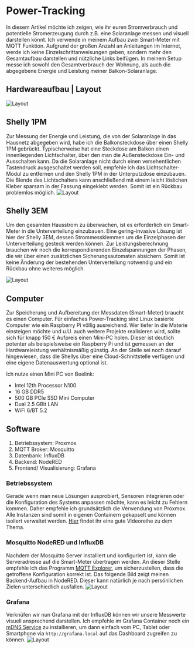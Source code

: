 # Power-Tracking

In diesem Artikel möchte ich zeigen, wie ihr euren Stromverbrauch und potentielle Stromerzeugung durch z.B. eine Solaranlage messen und visuell darstellen könnt. Ich verwende in meinem Aufbau zwei Smart-Meter mit MQTT Funktion. Aufgrund der großen Anzahl an Anleitungen im Internet, werde ich keine Einzelschrittanweisungen geben, sondern mehr den Gesamtaufbau darstellen und nützliche Links beifügen. In meinem Setup messe ich sowohl den Gesamtverbrauch der Wohnung, als auch die abgegebene Energie und Leistung meiner Balkon-Solaranlage.

## Hardwareaufbau | Layout

![Layout](readme/Layout.jpg)

## Shelly 1PM

Zur Messung der Energie und Leistung, die von der Solaranlage in das Hausnetz abgegeben wird, habe ich die Balkonsteckdose über einen Shelly 1PM gebrückt. Typischerweise hat eine Steckdose am Balkon einen innenliegenden Lichtschalter, über den man die Außensteckdose Ein- und Ausschalten kann. Da die Solaranlage nicht durch einen versehentlichen Tastendruck ausgeschaltet werden soll, empfehle ich das Lichtschalter-Modul zu entfernen und den Shelly 1PM in der Unterputzdose einzubauen. Die Blende des Lichtschalters kann anschließend mit einem leicht löslichen Kleber sparsam in der Fassung eingeklebt werden. Somit ist ein Rückbau problemlos möglich.
![Layout](readme/Shelly1PM.jpg)

## Shelly 3EM

Um den gesamten Hausstrom zu überwachen, ist es erforderlich ein Smart-Meter in die Unterverteilung einzubauen. Eine gering-invasive Lösung ist hier der Shelly 3EM, dessen Strommessklemmen um die Einzelphasen der Unterverteilung gesteck werden können. Zur Leistungsberechnung brauchen wir noch die korrespondierenden Einzelspannungen der Phasen, die wir über einen zusätzlichen Sicherungsautomaten absichern. Somit ist keine Änderung der bestehenden Unterverteilung notwendig und ein Rückbau ohne weiteres möglich.

![Layout](readme/Shelly3EM.jpg)

## Computer

Zur Speicherung und Aufbereitung der Messdaten (Smart-Meter) braucht es einen Computer. Für einfaches Power-Tracking sind Linux basierte Computer wie ein Raspberry Pi völlig ausreichend. Wer tiefer in die Materie einsteigen möchte und u.U. auch weitere Projekte realisieren wird, sollte sich für knapp 150 € Aufpreis einen Mini-PC holen. Dieser ist deutlich potenter als beispielsweise ein Raspberry Pi und ist gemessen an der Hardwareleistung verhältnismäßig günstig. An der Stelle sei noch darauf hingewiesen, dass die Shellys über eine Cloud-Schnittstelle verfügen und eine eigene Datenauswertung optional ist.

Ich nutze einen Mini PC von Beelink:

- Intel 12th Processor N100
- 16 GB DDR5
- 500 GB PCIe SSD Mini Computer
- Dual 2.5 GBit LAN
- WiFi 6/BT 5.2

## Software

1. Betriebssystem: Proxmox
1. MQTT Broker: Mosquitto
1. Datenbank: InfluxDB
1. Backend: NodeRED
1. Frontend/ Visualisierung: Grafana

### Betriebssystem

Gerade wenn man neue Lösungen ausprobiert, Sensoren integrieren oder die Konfiguration des Systems anpassen möchte, kann es leicht zu Fehlern kommen. Daher empfehle ich grundsätzlich die Verwendung von Proxmox. Alle Instanzen sind somit in eigenen Containern gekapselt und können isoliert verwaltet werden. [Hier](https://www.youtube.com/watch?v=rj0TZcpmnIs&list=PL3-bM7Aq1pUpSTIQiffrCiR29Z-SCS9wd) findet ihr eine gute Videoreihe zu dem Thema.

### Mosquitto NodeRED und InfluxDB

Nachdem der Mosquitto Server installiert und konfiguriert ist, kann die Serveradresse auf die Smart-Meter übertragen werden. An dieser Stelle empfehle ich das Programm [MQTT Explorer](https://mqtt-explorer.com/), um sicherzustellen, dass die getroffene Konfiguration korrekt ist. Das folgende Bild zeigt meinen Backend-Aufbau in NodeRED. Dieser kann natürlich je nach persönlichen Zielen unterschiedlich ausfallen.
![Layout](readme/NodeRED.jpg)

### Grafana

Verknüfen wir nun Grafana mit der InfluxDB können wir unsere Messwerte visuell ansprechend darstellen. Ich empfehle im Grafana Container noch ein [mDNS Service](https://www.avahi.org/) zu installieren, um dann einfach vom PC, Tablet oder Smartphone via `http://grafana.local` auf das Dashboard zugreifen zu können.
![Layout](readme/Dashboard.jpg)
